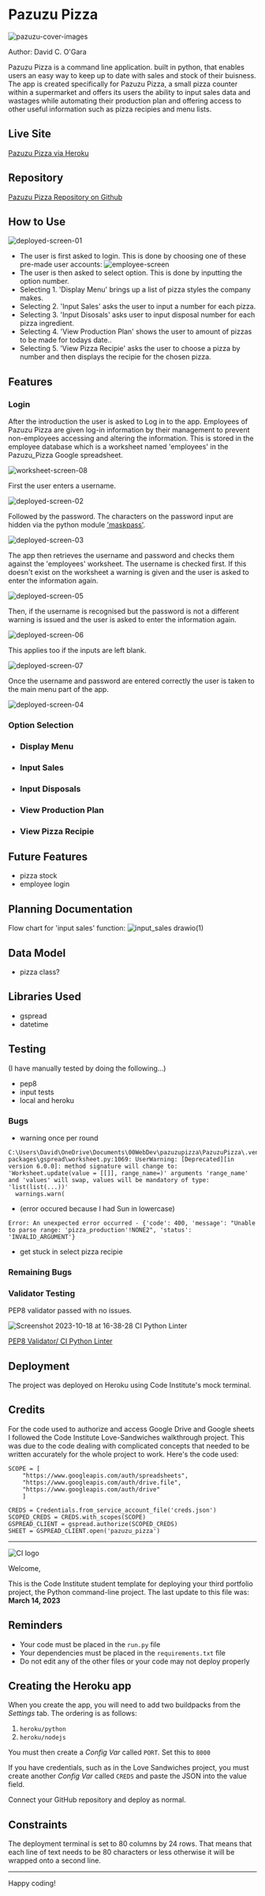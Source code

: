 # Pazuzu Pizza

![pazuzu-cover-images](https://github.com/0davidog/PazuzuPizza/assets/135815736/50a329f8-8860-48f1-af60-b152dc235c0e)

Author: David C. O'Gara

Pazuzu Pizza is a command line application. built in python, that enables users an easy way to keep up to date with sales and stock of their buisness. 
The app is created specifically for Pazuzu Pizza, a small pizza counter within a supermarket and offers its users the ability to input sales data and wastages while automating their production plan and offering access to other useful information such as pizza recipies and menu lists.

## Live Site

[Pazuzu Pizza via Heroku](https://pazuzuz-pizza-b36de06442d6.herokuapp.com/)

## Repository

[Pazuzu Pizza Repository on Github](https://github.com/0davidog/PazuzuPizza)

## How to Use

![deployed-screen-01](https://github.com/0davidog/PazuzuPizza/assets/135815736/48196768-f1b3-4c84-8430-8d807d664021)

- The user is first asked to login.
    This is done by choosing one of these pre-made user accounts:
    ![employee-screen](https://github.com/0davidog/PazuzuPizza/assets/135815736/d9a05930-565f-4741-b385-d8340e20d0da)
- The user is then asked to select option. This is done by inputting the option number.
- Selecting 1. 'Display Menu' brings up a list of pizza styles the company makes.
- Selecting 2. 'Input Sales' asks the user to input a number for each pizza.
- Selecting 3. 'Input Disosals' asks user to input disposal number for each pizza ingredient.
- Selecting 4. 'View Production Plan' shows the user to amount of pizzas to be made for todays date..
- Selecting 5. 'View Pizza Recipie' asks the user to choose a pizza by number and then displays the recipie for the chosen pizza.
  
## Features

### Login

After the introduction the user is asked to Log in to the app. Employees of Pazuzu Pizza are given log-in information by their management to prevent non-employees accessing and altering the information. This is stored in the employee database which is a worksheet named 'employees' in the Pazuzu_Pizza Google spreadsheet.

![worksheet-screen-08](https://github.com/0davidog/PazuzuPizza/assets/135815736/9ab88ba2-68b4-4695-99a0-5d4a04affb72)

First the user enters a username.

![deployed-screen-02](https://github.com/0davidog/PazuzuPizza/assets/135815736/ae3c8234-653a-4b4f-bec5-63f3e04e243e)

Followed by the password. 
The characters on the password input are hidden via the python module ['maskpass'](#maskpass).

![deployed-screen-03](https://github.com/0davidog/PazuzuPizza/assets/135815736/e1066b2d-3872-4a83-9aba-63a309a20a3e)

The app then retrieves the username and password and checks them against the 'employees' worksheet.
The username is checked first. If this doesn't exist on the worksheet a warning is given and the user is asked to enter the information again.

![deployed-screen-05](https://github.com/0davidog/PazuzuPizza/assets/135815736/62c52d83-c165-4118-93e9-43db72a46533)

Then, if the username is recognised but the password is not a different warning is issued and the user is asked to enter the information again.

![deployed-screen-06](https://github.com/0davidog/PazuzuPizza/assets/135815736/7dbc44b8-09f7-471b-926d-ac249db367a8)

This applies too if the inputs are left blank.

![deployed-screen-07](https://github.com/0davidog/PazuzuPizza/assets/135815736/f5f63ac4-eaaa-41b9-a7a8-59019dcbc2f0)

Once the username and password are entered correctly the user is taken to the main menu part of the app.

![deployed-screen-04](https://github.com/0davidog/PazuzuPizza/assets/135815736/c484add1-e190-41b5-a965-b82885b55edf)

### Option Selection

- ### Display Menu
- ### Input Sales
- ### Input Disposals
- ### View Production Plan
- ### View Pizza Recipie

## Future Features

- pizza stock
- employee login

## Planning Documentation

Flow chart for 'input sales' function:
![input_sales drawio(1)](https://github.com/0davidog/PazuzuPizza/assets/135815736/aac4bf20-a68b-48a2-96d4-d4d7705c8ad2)

## Data Model

- pizza class?

## Libraries Used

- gspread
- datetime

## Testing

(I have manually tested by doing the following...)
- pep8
- input tests
- local and heroku

### Bugs

- warning once per round

```
C:\Users\David\OneDrive\Documents\00WebDev\pazuzupizza\PazuzuPizza\.venv\Lib\site-packages\gspread\worksheet.py:1069: UserWarning: [Deprecated][in version 6.0.0]: method signature will change to: 'Worksheet.update(value = [[]], range_name=)' arguments 'range_name' and 'values' will swap, values will be mandatory of type: 'list(list(...))'
  warnings.warn(
```

- (error occured because I had Sun in lowercase)
```
Error: An unexpected error occurred - {'code': 400, 'message': "Unable to parse range: 'pizza_production'!NONE2", 'status': 'INVALID_ARGUMENT'}
```
- get stuck in select pizza recipie

### Remaining Bugs

### Validator Testing

PEP8 validator passed with no issues.

![Screenshot 2023-10-18 at 16-38-28 CI Python Linter](https://github.com/0davidog/PazuzuPizza/assets/135815736/e9b9ecbd-7438-463e-a81b-9631506e103a)

[PEP8 Validator/ CI Python Linter](https://pep8ci.herokuapp.com/#)

## Deployment

The project was deployed on Heroku using Code Institute's mock terminal.

## Credits

For the code used to authorize and access Google Drive and Google sheets I followed the Code Institute Love-Sandwiches walkthrough project. This was due to the code dealing with complicated concepts that needed to be written accurately for the whole project to work.
Here's the code used:
```
SCOPE = [
    "https://www.googleapis.com/auth/spreadsheets",
    "https://www.googleapis.com/auth/drive.file",
    "https://www.googleapis.com/auth/drive"
    ]

CREDS = Credentials.from_service_account_file('creds.json')
SCOPED_CREDS = CREDS.with_scopes(SCOPE)
GSPREAD_CLIENT = gspread.authorize(SCOPED_CREDS)
SHEET = GSPREAD_CLIENT.open('pazuzu_pizza')
```

----------------------------------------------------------------------------------------------------------------------------------------------------------------------------------------------------------------------------------------
![CI logo](https://codeinstitute.s3.amazonaws.com/fullstack/ci_logo_small.png)

Welcome,

This is the Code Institute student template for deploying your third portfolio project, the Python command-line project. The last update to this file was: **March 14, 2023**

## Reminders

- Your code must be placed in the `run.py` file
- Your dependencies must be placed in the `requirements.txt` file
- Do not edit any of the other files or your code may not deploy properly

## Creating the Heroku app

When you create the app, you will need to add two buildpacks from the _Settings_ tab. The ordering is as follows:

1. `heroku/python`
2. `heroku/nodejs`

You must then create a _Config Var_ called `PORT`. Set this to `8000`

If you have credentials, such as in the Love Sandwiches project, you must create another _Config Var_ called `CREDS` and paste the JSON into the value field.

Connect your GitHub repository and deploy as normal.

## Constraints

The deployment terminal is set to 80 columns by 24 rows. That means that each line of text needs to be 80 characters or less otherwise it will be wrapped onto a second line.

---

Happy coding!
